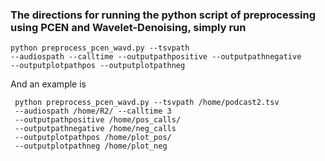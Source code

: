 ### The directions for running the python script of preprocessing using PCEN and Wavelet-Denoising, simply run
 ```
 python preprocess_pcen_wavd.py --tsvpath 
 --audiospath --calltime --outputpathpositive --outputpathnegative 
 --outputplotpathpos --outputplotpathneg 

 ```
 And an example is 


```
 python preprocess_pcen_wavd.py --tsvpath /home/podcast2.tsv 
 --audiospath /home/R2/ --calltime 3 
 --outputpathpositive /home/pos_calls/ 
 --outputpathnegative /home/neg_calls  
 --outputplotpathpos /home/plot_pos/ 
 --outputplotpathneg /home/plot_neg 
```

